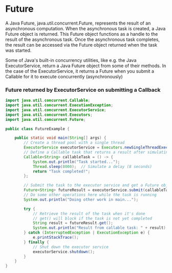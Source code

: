 # Future

A Java Future, java.util.concurrent.Future, represents the result of an asynchronous computation. When the asynchronous task is created, a Java Future object is returned. This Future object functions as a handle to the result of the asynchronous task. Once the asynchronous task completes, the result can be accessed via the Future object returned when the task was started.

Some of Java's built-in concurrency utilities, like e.g. the Java ExecutorService, return a Java Future object from some of their methods. In the case of the ExecutorService, it returns a Future when you submit a Callable for it to execute concurrently (asynchronously)

### Future returned by ExecutorService on submitting a Callback
```java
import java.util.concurrent.Callable;
import java.util.concurrent.ExecutionException;
import java.util.concurrent.ExecutorService;
import java.util.concurrent.Executors;
import java.util.concurrent.Future;

public class FutureExample {

    public static void main(String[] args) {
        // Create a thread pool with a single thread
        ExecutorService executorService = Executors.newSingleThreadExecutor();
        // Define a Callable task that returns a result after simulating a delay
        Callable<String> callableTask = () -> {
            System.out.println("Task started...");
            Thread.sleep(8000);  // Simulate a delay (8 seconds)
            return "Task completed!";
        };

        // Submit the task to the executor service and get a Future object
        Future<String> futureResult = executorService.submit(callableTask);
        // Do some other operations here while the task is running
        System.out.println("Doing other work in main...");

        try {
            // Retrieve the result of the task when it's done
            // get() will block if the task is not yet completed
            String result = futureResult.get();
            System.out.println("Result from callable task: " + result);
        } catch (InterruptedException | ExecutionException e) {
            e.printStackTrace();
        } finally {
            // Shut down the executor service
            executorService.shutdown();
        }
    }
}
```
